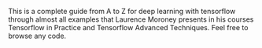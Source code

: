 This is a complete guide from A to Z for deep learning with tensorflow through almost all examples that Laurence Moroney presents in his courses Tensorflow in Practice and Tensorflow Advanced Techniques. Feel free to browse any code.
